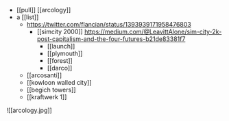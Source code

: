 - [[pull]] [[arcology]]
- a [[list]]
	- https://twitter.com/flancian/status/1393939171958476803
		- [[simcity 2000]] https://medium.com/@LeavittAlone/sim-city-2k-post-capitalism-and-the-four-futures-b21de83381f7
			- [[launch]]
			- [[plymouth]]
			- [[forest]]
			- [[darco]]
	- [[arcosanti]]
	- [[kowloon walled city]]
	- [[begich towers]]
	- [[kraftwerk 1]]


![[arcology.jpg]]